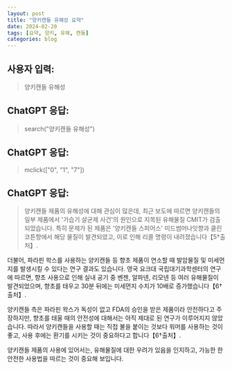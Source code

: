 ```yaml
---
layout: post
title: "양키캔들 유해성 요약"
date: 2024-02-20
tags: [요약, 양키, 유해, 캔들]
categories: blog
---
```


## 사용자 입력:
> 양키캔들 유해성

## ChatGPT 응답:
> search("양키캔들 유해성")

## ChatGPT 응답:
> mclick(["0", "1", "7"])

## ChatGPT 응답:
> 양키캔들 제품의 유해성에 대해 관심이 많은데, 최근 보도에 따르면 양키캔들의 일부 제품에서 '가습기 살균제 사건'의 원인으로 지목된 유해물질 CMIT가 검출되었습니다. 특히 문제가 된 제품은 '양키캔들 스피어스' 미드썸머나잇향과 클린코튼향에서 해당 물질이 발견되었고, 이로 인해 리콜 명령이 내려졌습니다【5†출처】.

더불어, 파라핀 왁스를 사용하는 양키캔들 등 향초 제품이 연소할 때 발암물질 및 미세먼지를 발생시킬 수 있다는 연구 결과도 있습니다. 영국 요크대 국립대기과학센터의 연구에 따르면, 향초 사용으로 인해 실내 공기 중 벤젠, 알파넨, 리모넨 등 여러 유해물질이 발견되었으며, 향초를 태우고 30분 뒤에는 미세먼지 수치가 10배로 증가했습니다【6†출처】.

양키캔들 측은 파라핀 왁스가 독성이 없고 FDA의 승인을 받은 제품이라 안전하다고 주장하지만, 향초를 태울 때의 안전성에 대해서는 아직 제대로 된 연구가 이루어지지 않았습니다. 따라서 양키캔들을 사용할 때는 직접 불을 붙이는 것보다 워머를 사용하는 것이 좋고, 사용 후에는 환기를 시키는 것이 중요하다고 합니다【6†출처】.

양키캔들 제품의 사용에 있어서는, 유해물질에 대한 우려가 있음을 인지하고, 가능한 한 안전한 사용법을 따르는 것이 중요해 보입니다.

